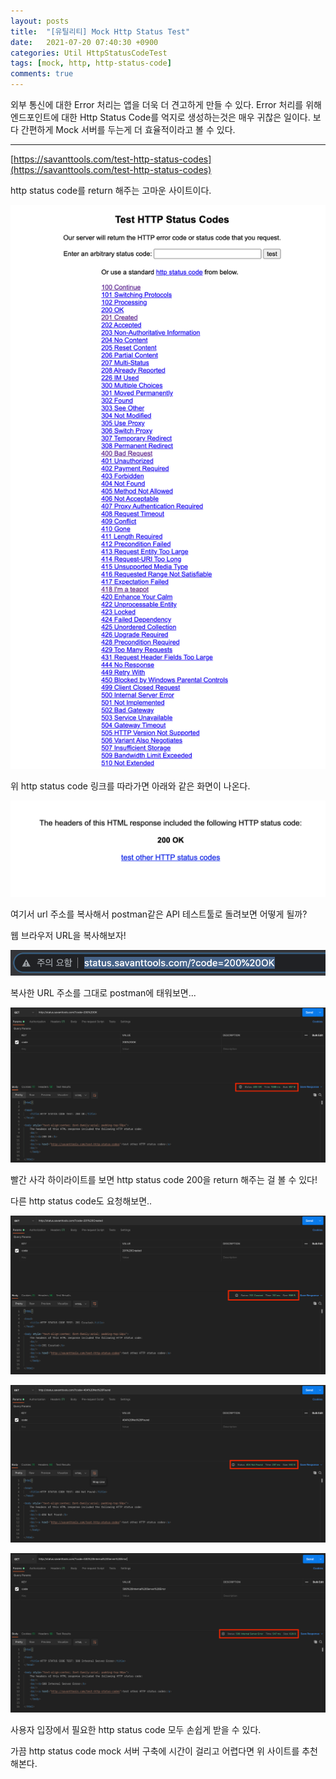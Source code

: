 ```yaml
---
layout: posts
title:  "[유틸리티] Mock Http Status Test"
date:   2021-07-20 07:40:30 +0900
categories: Util HttpStatusCodeTest
tags: [mock, http, http-status-code]
comments: true
---
```


외부 통신에 대한 Error 처리는 앱을 더욱 더 견고하게 만들 수 있다.
Error 처리를 위해 엔드포인트에 대한 Http Status Code를 억지로 생성하는것은 매우 귀찮은 일이다.
보다 간편하게 Mock 서버를 두는게 더 효율적이라고 볼 수 있다.

---
[https://savanttools.com/test-http-status-codes](https://savanttools.com/test-http-status-codes)

http status code를 return 해주는 고마운 사이트이다.

<img src="/assets/img/util/http-status-code-1.png" alt="mock server">

위 http status code 링크를 따라가면 아래와 같은 화면이 나온다.

<img src="/assets/img/util/http-status-code-2.png" alt="mock server detail">

여기서 url 주소를 복사해서 postman같은 API 테스트툴로 돌려보면 어떻게 될까?

웹 브라우저 URL을 복사해보자!

<img src="/assets/img/util/http-status-code-3.png" alt="browser url copy">

복사한 URL 주소를 그대로 postman에 태워보면...

<img src="/assets/img/util/http-status-code-200.png" alt="postman 200 ok">

빨간 사각 하이라이트를 보면 http status code 200을 return 해주는 걸 볼 수 있다!

다른 http status code도 요청해보면..

<img src="/assets/img/util/http-status-code-201.png" alt="postman 201 ok">
<p>
<img src="/assets/img/util/http-status-code-404.png" alt="postman 404 ok">
<p>
<img src="/assets/img/util/http-status-code-500.png" alt="postman 500 ok">

사용자 입장에서 필요한 http status code 모두 손쉽게 받을 수 있다.

가끔 http status code mock 서버 구축에 시간이 걸리고 어렵다면 위 사이트를 추천해본다.
